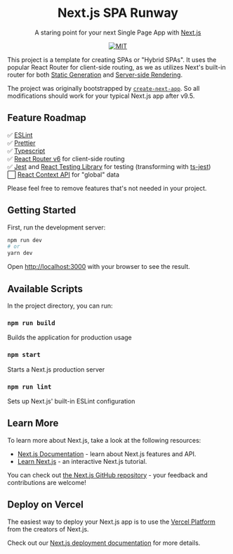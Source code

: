 <h1 align="center">Next.js SPA Runway</h1>
<div align="center">

A staring point for your next Single Page App with [Next.js](https://nextjs.org/)

[![MIT](https://img.shields.io/dub/l/vibe-d.svg?style=flat-square)](http://opensource.org/licenses/MIT)

</div>

This project is a template for creating SPAs or "Hybrid SPAs". It uses the popular React Router for client-side routing, as we as utilizes Next's built-in router for both [Static Generation](https://nextjs.org/docs/basic-features/pages#static-generation-recommended) and  [Server-side Rendering](https://nextjs.org/docs/basic-features/pages#server-side-rendering).


The project was originally bootstrapped by [`create-next-app`](https://github.com/vercel/next.js/tree/canary/packages/create-next-app). So all modifications should work for your typical Next.js app after v9.5.


## Feature Roadmap

✅ [ESLint ](https://eslint.org/)  
✅ [Prettier](https://prettier.io/)  
✅ [Typescript](https://www.typescriptlang.org/)  
✅ [React Router v6](https://reactrouter.com/) for client-side routing  
✅ [Jest](https://jestjs.io/) and [React Testing Library](https://testing-library.com/docs/react-testing-library/intro/) for testing (transforming with [ts-jest](https://kulshekhar.github.io/ts-jest/))  
⬜️ [React Context API](https://reactjs.org/docs/context.html) for "global" data  

Please feel free to remove features that's not needed in your project.


## Getting Started

First, run the development server:

```bash
npm run dev
# or
yarn dev
```

Open [http://localhost:3000](http://localhost:3000) with your browser to see the result.

## Available Scripts

In the project directory, you can run:

### `npm run build`

Builds the application for production usage<br />

### `npm start`

Starts a Next.js production server<br />

### `npm run lint`

Sets up Next.js' built-in ESLint configuration<br />

## Learn More

To learn more about Next.js, take a look at the following resources:

- [Next.js Documentation](https://nextjs.org/docs) - learn about Next.js features and API.
- [Learn Next.js](https://nextjs.org/learn) - an interactive Next.js tutorial.

You can check out [the Next.js GitHub repository](https://github.com/vercel/next.js/) - your feedback and contributions are welcome!

## Deploy on Vercel

The easiest way to deploy your Next.js app is to use the [Vercel Platform](https://vercel.com/new?utm_medium=default-template&filter=next.js&utm_source=create-next-app&utm_campaign=create-next-app-readme) from the creators of Next.js.

Check out our [Next.js deployment documentation](https://nextjs.org/docs/deployment) for more details.
